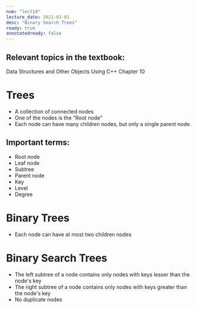 ```yaml
---
num: "lect14"
lecture_date: 2021-03-01
desc: "Binary Search Trees"
ready: true
annotatedready: false
---
```

## Relevant topics in the textbook:
Data Structures and Other Objects Using C++ Chapter 10

# Trees

* A collection of connected nodes
* One of the nodes is the "Root node"
* Each node can have many children nodes, but only a single parent node.

## Important terms:

* Root node
* Leaf node
* Subtree
* Parent node
* Key
* Level
* Degree

# Binary Trees

* Each node can have at most two children nodes


# Binary Search Trees

* The left subtree of a node contains only nodes with keys lesser than the node's key
* The right subtree of a node contains only nodes with keys greater than the node's key
* No duplicate nodes

